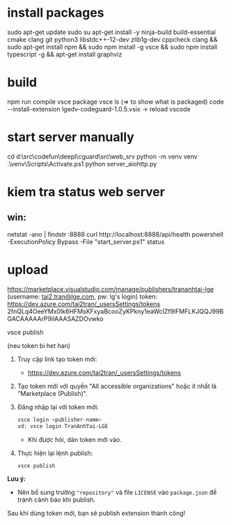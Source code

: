 
# install packages
sudo apt-get update
sudo su
apt-get install -y ninja-build build-essential cmake clang git python3 libstdc++-12-dev zlib1g-dev cppcheck clang && sudo apt-get install npm && sudo npm install -g vsce && sudo npm install typescript -g && apt-get install graphviz


# build
npm run compile
vsce package
vsce ls   (=> to show what is packaged)
code --install-extension lgedv-codeguard-1.0.5.vsix
-> reload vscode

# start server manually
cd d:\src\codefun\deepl\cguard\src\web_srv
python -m venv venv
.\venv\Scripts\Activate.ps1
python server_aiohttp.py

# kiem tra status web server
## win:
netstat -ano | findstr :8888
curl http://localhost:8888/api/health
powershell -ExecutionPolicy Bypass -File "start_server.ps1" status

# upload
https://marketplace.visualstudio.com/manage/publishers/trananhtai-lge
(username: tai2.tran@lge.com, pw: lg's login)
token:
https://dev.azure.com/tai2tran/_usersSettings/tokens
2fnQLq4OeeYMx0lk6HFMsKFxyaBcooZyKPkny1eaWcIZf9lFMFLKJQQJ99BGACAAAAArP9ilAAASAZDOvwko

vsce publish

(neu token bi het han)
1. Truy cập link tạo token mới:
   - https://dev.azure.com/tai2tran/_usersSettings/tokens
   
2. Tạo token mới với quyền "All accessible organizations" hoặc ít nhất là "Marketplace (Publish)".
  
3. Đăng nhập lại với token mới:
   ```bash
   vsce login <publisher-name>
   vd: vsce login TranAnhTai-LGE
   ```
   - Khi được hỏi, dán token mới vào.

4. Thực hiện lại lệnh publish:
   ```bash
   vsce publish
   ```

**Lưu ý:**
- Nên bổ sung trường `"repository"` và file `LICENSE` vào `package.json` để tránh cảnh báo khi publish.


Sau khi dùng token mới, bạn sẽ publish extension thành công!